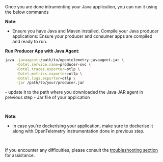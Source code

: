 &nbsp;

Once you are done intrumenting your Java application, you can run it using the below commands

**Note:**
- Ensure you have Java and Maven installed. Compile your Java producer applications: Ensure your producer and consumer apps are compiled and ready to run.

**Run Producer App with Java Agent:**

```bash
java -javaagent:/path/to/opentelemetry-javaagent.jar \
     -Dotel.service.name=producer-svc \
     -Dotel.traces.exporter=otlp \
     -Dotel.metrics.exporter=otlp \
     -Dotel.logs.exporter=otlp \
     -jar /path/to/your/producer.jar
```

<path> - update it to the path where you downloaded the Java JAR agent in previous step
<my-app> - Jar file of your application

&nbsp;

**Note:**
- In case you're dockerising your application, make sure to dockerise it along with OpenTelemetry instrumentation done in previous step.

&nbsp;

If you encounter any difficulties, please consult the [troubleshooting section](https://signoz.io/docs/instrumentation/springboot/#troubleshooting-your-installation) for assistance.